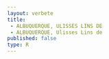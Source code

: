 ```yaml
---
layout: verbete
title:
 - ALBUQUERQUE, ULISSES LINS DE
 - ALBUQUERQUE, Ulisses Lins de
published: false
type: R
---
```


